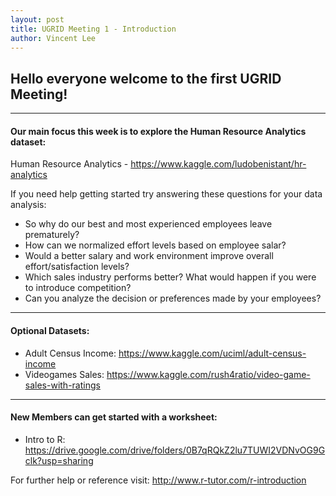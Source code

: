 ```yaml
---
layout: post
title: UGRID Meeting 1 - Introduction
author: Vincent Lee
---
```


## Hello everyone welcome to the first UGRID Meeting!

---

#### Our main focus this week is to explore the Human Resource Analytics dataset:

Human Resource Analytics - <https://www.kaggle.com/ludobenistant/hr-analytics>

If you need help getting started try answering these questions for your data analysis:

- So why do our best and most experienced employees leave prematurely?
- How can we normalized effort levels based on employee salar?
- Would a better salary and work environment improve overall effort/satisfaction levels?
- Which sales industry performs better? What would happen if you were to introduce competition?
- Can you analyze the decision or preferences made by your employees?

---

#### Optional Datasets:

- Adult Census Income: <https://www.kaggle.com/uciml/adult-census-income>
- Videogames Sales: <https://www.kaggle.com/rush4ratio/video-game-sales-with-ratings>

---

#### New Members can get started with a worksheet:

- Intro to R: <https://drive.google.com/drive/folders/0B7qRQkZ2lu7TUWI2VDNvOG9Gclk?usp=sharing>

For further help or reference visit: <http://www.r-tutor.com/r-introduction>

